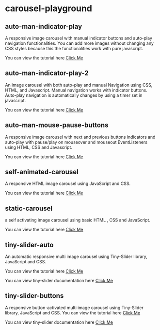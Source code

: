 # carousel-playground

## auto-man-indicator-play
A responsive image carousel with manual indicator buttons and auto-play navigation functionalities. You can add more images without changing any CSS styles because this the functionalities work with pure javascript. 

You can view the tutorial here [Click Me](https://www.youtube.com/watch?v=bW8X-tt5AZQ&t=98s) 

## auto-man-indicator-play-2
An image carousel with both auto-play and manual Navigation using CSS, HTML, and Javascript. Manual navigation works with indicator buttons. Auto-play navigation is automatically changes by using a timer set in javascript. 

You can view the tutorial here [Click Me](https://www.youtube.com/watch?v=0wvrlOyGlq0&t=52s) 

## auto-man-mouse-pause-buttons
A responsive image carousel with next and previous buttons indicators and auto-play with pause/play on mouseover and mouseout EventListeners using HTML, CSS and Javascript.

You can view the tutorial here [Click Me](https://www.youtube.com/watch?v=tphDji-XZCE&t=95s) 

## self-animated-carousel
A responsive HTML image carousel using JavaScript and CSS.

You can view the tutorial here [Click Me](https://www.youtube.com/watch?v=-5yNF2J0Coc&t=712s) 


## static-carousel
a self activating image carousel using basic HTML , CSS and JavaScript.

You can view the tutorial here [Click Me](https://www.youtube.com/watch?v=KtsVC_JRxCU) 

## tiny-slider-auto
An automatic responsive multi image carousel using Tiny-Slider library, JavaScript and CSS.

You can view the tutorial here [Click Me](https://www.youtube.com/watch?v=fNx_ELbe1Vc) 

You can view tiny-slider documentation here [Click Me](http://ganlanyuan.github.io/tiny-slider/)

## tiny-slider-buttons
A responsive button-activated multi image carousel using Tiny-Slider library, JavaScript and CSS.
You can view the tutorial here [Click Me](https://www.youtube.com/watch?v=fNx_ELbe1Vc) 

You can view tiny-slider documentation here [Click Me](http://ganlanyuan.github.io/tiny-slider/)

